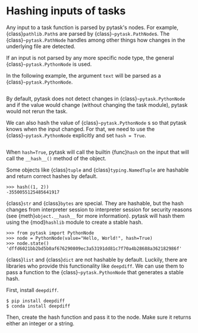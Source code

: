 # Hashing inputs of tasks

Any input to a task function is parsed by pytask's nodes. For example,
{class}`pathlib.Path`s are parsed by {class}`~pytask.PathNode`s. The
{class}`~pytask.PathNode` handles among other things how changes in the underlying file
are detected.

If an input is not parsed by any more specific node type, the general
{class}`~pytask.PythonNode` is used.

In the following example, the argument `text` will be parsed as a
{class}`~pytask.PythonNode`.

```{literalinclude} ../../../docs_src/how_to_guides/hashing_inputs_of_tasks_example_1_py310.py
```

By default, pytask does not detect changes in {class}`~pytask.PythonNode` and if the
value would change (without changing the task module), pytask would not rerun the task.

We can also hash the value of {class}`~pytask.PythonNode` s so that pytask knows when
the input changed. For that, we need to use the {class}`~pytask.PythonNode` explicitly
and set `hash = True`.

```{literalinclude} ../../../docs_src/how_to_guides/hashing_inputs_of_tasks_example_2_py310.py
```

When `hash=True`, pytask will call the builtin {func}`hash` on the input that will call
the `__hash__()` method of the object.

Some objects like {class}`tuple` and {class}`typing.NamedTuple` are hashable and return
correct hashes by default.

```pycon
>>> hash((1, 2))
-3550055125485641917
```

{class}`str` and {class}`bytes` are special. They are hashable, but the hash changes
from interpreter session to interpreter session for security reasons (see
{meth}`object.__hash__` for more information). pytask will hash them using the
{mod}`hashlib` module to create a stable hash.

```pycon
>>> from pytask import PythonNode
>>> node = PythonNode(value="Hello, World!", hash=True)
>>> node.state()
'dffd6021bb2bd5b0af676290809ec3a53191dd81c7f70a4b28688a362182986f'
```

{class}`list` and {class}`dict` are not hashable by default. Luckily, there are
libraries who provide this functionality like `deepdiff`. We can use them to pass a
function to the {class}`~pytask.PythonNode` that generates a stable hash.

First, install `deepdiff`.

```console
$ pip install deepdiff
$ conda install deepdiff
```

Then, create the hash function and pass it to the node. Make sure it returns either an
integer or a string.

```{literalinclude} ../../../docs_src/how_to_guides/hashing_inputs_of_tasks_example_3_py310.py
```

